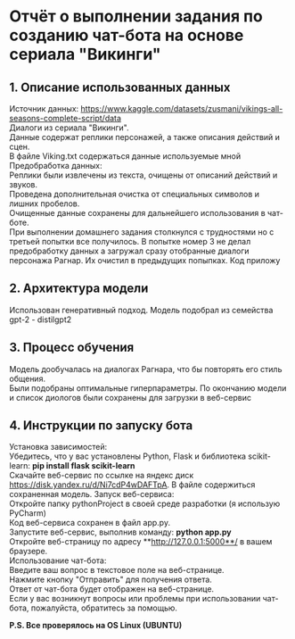# Отчёт о выполнении задания по созданию чат-бота на основе сериала "Викинги"
## 1. Описание использованных данных  
Источник данных: https://www.kaggle.com/datasets/zusmani/vikings-all-seasons-complete-script/data  
Диалоги из сериала "Викинги".  
Данные содержат реплики персонажей, а также описания действий и сцен.  
В файле Viking.txt содержаться данные используемые мной  
Предобработка данных:  
Реплики были извлечены из текста, очищены от описаний действий и звуков.  
Проведена дополнительная очистка от специальных символов и лишних пробелов.  
Очищенные данные сохранены для дальнейшего использования в чат-боте.  
При выполнении домашнего задания столкнулся с трудностями но с третьей попытки все получилось. В попытке номер 3 не делал предобработку данных а загружал сразу отобранные диалоги персонажа Рагнар. Их очистил в предыдущих попыпках. Код приложу

## 2. Архитектура модели  
Использован генеративный подход. Модель подобрал из семейства gpt-2 - distilgpt2  
  
## 3. Процесс обучения  
Модель дообучалась на диалогах Рагнара, что бы повторять его стиль общения.  
Были подобраны оптимальные гиперпараметры.
По окончанию модели и список диологов были сохранены для загрузки в веб-сервис  

## 4. Инструкции по запуску бота  
Установка зависимостей:  
Убедитесь, что у вас установлены Python, Flask и библиотека scikit-learn: **pip install flask scikit-learn**  
Скачайте веб-сервис по ссылке на яндекс диск https://disk.yandex.ru/d/Ni7cdP4wDAFTpA. В файле содержиться сохраненная модель.
Запуск веб-сервиса:  
Откройте папку pythonProject в своей среде разработки (я использую PyCharm)  
Код веб-сервиса сохранен в файл app.py.  
Запустите веб-сервис, выполнив команду: **python app.py**  
Откройте веб-страницу по адресу **http://127.0.0.1:5000**/ в вашем браузере.  
Использование чат-бота:  
Введите ваш вопрос в текстовое поле на веб-странице.  
Нажмите кнопку "Отправить" для получения ответа.  
Ответ от чат-бота будет отображен на веб-странице.  
Если у вас возникнут вопросы или проблемы при использовании чат-бота, пожалуйста, обратитесь за помощью.

**P.S. Все проверялось на OS Linux (UBUNTU)**

